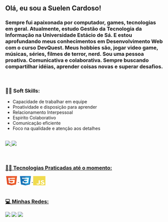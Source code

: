 ## Olá, eu sou a Suelen Cardoso!

<h3>Sempre fui apaixonada por computador, games, tecnologias em geral.
Atualmente, estudo Gestão da Tecnologia da Informação na Universidade Estácio de Sá.
E estou aprofundando meus conhecimentos em Desenvolvimento Web com o curso DevQuest.
Meus hobbies são, jogar video game, músicas, séries, filmes de terror, nerd.
Sou uma pessoa proativa. Comunicativa e colaborativa. 
Sempre buscando compartilhar idéias, aprender coisas novas e superar desafios.</h3>

<br>

<h3>🧝‍♀️ Soft Skills:</h3>
<ul>
 <li>Capacidade de trabalhar em equipe</li>
 <li>Proatividade e disposição para aprender</li>
 <li>Relacionamento Interpessoal</li>
 <li>Espirito Colaborativo</li>
 <li>Comunicação eficiente</li>
 <li>Foco na qualidade e atenção aos detalhes</li>
</ul>

<br>
 
 <div>
   <a href="https://github.com/SuelenSCardoso">
   <img height="180em" src="https://github-readme-stats.vercel.app/api?username=SuelenSCardoso&show_icons=true&theme=tokyonight&include_all_commits=true&count_private=true"/>
   <img height="180em" src="https://github-readme-stats.vercel.app/api/top-langs/?username=SuelenSCardoso&layout=compact&langs_count=6&theme=tokyonight"/>

</div>
 
 <br> 
 
 

<div style="display: inline_block"><br>
 <h3>👩‍💻 Tecnologias Praticadas até o momento:</h3>
 <img align="center" alt="HTML" height="30" width="40" src="https://raw.githubusercontent.com/devicons/devicon/master/icons/html5/html5-original.svg"> 
 <img align="center" alt="CSS" height="30" width="40" src="https://raw.githubusercontent.com/devicons/devicon/master/icons/css3/css3-original.svg">
 <img align="center" alt="Js" height="30" width="40" src="https://raw.githubusercontent.com/devicons/devicon/master/icons/javascript/javascript-plain.svg">
</div>
 
 <br>
 
 
<div> 
 <h3>💻 Minhas Redes:</h3>
  
 
 
  <a href="https://www.instagram.com/scardosof/" target="_blank"><img src="https://img.shields.io/badge/-Instagram-%23E4405F?style=for-the-badge&logo=instagram&logoColor=white" target="_blank"></a>
  <a href = "sudavj@gmail.com"><img src="https://img.shields.io/badge/-Gmail-%23333?style=for-the-badge&logo=gmail&logoColor=white" target="_blank"></a>
  <a href="https://www.linkedin.com/in/suelen-cardoso-5aa786140" target="_blank"><img src="https://img.shields.io/badge/-LinkedIn-%230077B5?style=for-the-badge&logo=linkedin&logoColor=white" target="_blank"></a> 
 
 
 
</div>
